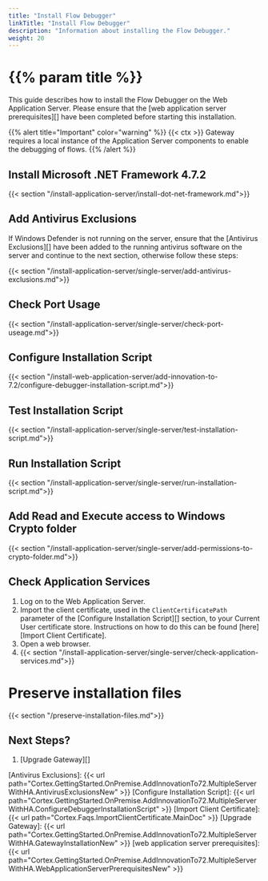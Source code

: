 ```yaml
---
title: "Install Flow Debugger"
linkTitle: "Install Flow Debugger"
description: "Information about installing the Flow Debugger."
weight: 20
---
```


# {{% param title %}}

This guide describes how to install the Flow Debugger on the Web Application Server. Please ensure that the [web application server prerequisites][] have been completed before starting this installation.

{{% alert title="Important" color="warning" %}}
{{< ctx >}} Gateway requires a local instance of the Application Server components to enable the debugging of flows.
{{% /alert %}}

## Install Microsoft .NET Framework 4.7.2

{{< section "/install-application-server/install-dot-net-framework.md">}}

## Add Antivirus Exclusions

If Windows Defender is not running on the server, ensure that the [Antivirus Exclusions][] have been added to the running antivirus software on the server and continue to the next section, otherwise follow these steps:

{{< section "/install-application-server/single-server/add-antivirus-exclusions.md">}}

## Check Port Usage

{{< section "/install-application-server/single-server/check-port-useage.md">}}

## Configure Installation Script

{{< section "/install-web-application-server/add-innovation-to-7.2/configure-debugger-installation-script.md">}}

## Test Installation Script

{{< section "/install-application-server/single-server/test-installation-script.md">}}

## Run Installation Script

{{< section "/install-application-server/single-server/run-installation-script.md">}}

## Add Read and Execute access to Windows Crypto folder  

{{< section "/install-application-server/single-server/add-permissions-to-crypto-folder.md">}}

## Check Application Services

1. Log on to the Web Application Server.
1. Import the client certificate, used in the `ClientCertificatePath` parameter of the [Configure Installation Script][] section, to your Current User certificate store. Instructions on how to do this can be found [here][Import Client Certificate].
1. Open a web browser.
1. {{< section "/install-application-server/single-server/check-application-services.md">}}

# Preserve installation files

{{< section "/preserve-installation-files.md">}}

## Next Steps?

1. [Upgrade Gateway][]

[Antivirus Exclusions]: {{< url path="Cortex.GettingStarted.OnPremise.AddInnovationTo72.MultipleServerWithHA.AntivirusExclusionsNew" >}}
[Configure Installation Script]:  {{< url path="Cortex.GettingStarted.OnPremise.AddInnovationTo72.MultipleServerWithHA.ConfigureDebuggerInstallationScript" >}}
[Import Client Certificate]: {{< url path="Cortex.Faqs.ImportClientCertificate.MainDoc" >}}
[Upgrade Gateway]: {{< url path="Cortex.GettingStarted.OnPremise.AddInnovationTo72.MultipleServerWithHA.GatewayInstallationNew" >}}
[web application server prerequisites]: {{< url path="Cortex.GettingStarted.OnPremise.AddInnovationTo72.MultipleServerWithHA.WebApplicationServerPrerequisitesNew" >}}
